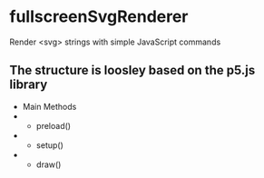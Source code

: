 # fullscreenSvgRenderer
Render &lt;svg> strings with simple JavaScript commands

## The structure is loosley based on the p5.js library 
- Main Methods
- - preload()
- - setup()
- - draw()
